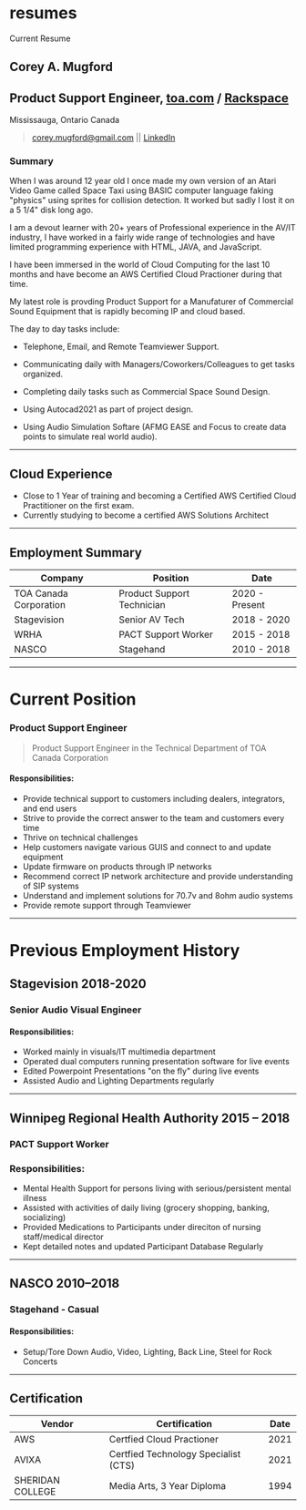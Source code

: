 # resumes
Current Resume
## Corey A. Mugford 
## Product Support Engineer, [toa.com](https://www.toa.jp) / [Rackspace](https://www.toacanada.com)
Mississauga, Ontario Canada

> corey.mugford@gmail.com || [LinkedIn](https://www.linkedin.com/in/coreyallanmugford/corey.mugford@gmail.com "LinkedIn")

### Summary

When I was around 12 year old I once made my own version of an Atari Video Game called Space Taxi using BASIC computer language faking "physics" using sprites for collision detection. It worked but sadly I lost it on a 5 1/4" disk long ago.

I am a devout learner with 20+ years of Professional experience in the AV/IT industry, I have worked in a fairly wide range of technologies and have limited programming experience with HTML, JAVA, and JavaScript.

I have been immersed in the world of Cloud Computing for the last 10 months and have become an AWS Certified Cloud Practioner during that time.

My latest role is provding Product Support for a Manufaturer of Commercial Sound Equipment that is rapidly becoming IP and cloud based.

The day to day tasks include:

* Telephone, Email, and Remote Teamviewer Support.

* Communicating daily with Managers/Coworkers/Colleagues to get tasks organized.

* Completing daily tasks such as Commercial Space Sound Design.

* Using Autocad2021 as part of project design.

* Using Audio Simulation Softare (AFMG EASE and Focus to create data points to simulate real world audio).

------

## Cloud Experience 
* Close to 1 Year of training and becoming a Certified AWS Certified Cloud Practitioner on the first exam.
* Currently studying to become a certified AWS Solutions Architect

------

## Employment Summary
| Company   | Position | Date |   
| ----------- | ----------- |----------- | 
| TOA Canada Corporation | Product Support Technician| 2020 - Present |
| Stagevision | Senior AV Tech  | 2018 - 2020
| WRHA | PACT Support Worker | 2015 - 2018
| NASCO | Stagehand | 2010 - 2018

---
# Current Position

### Product Support Engineer
> Product Support Engineer in the Technical Department of TOA Canada Corporation

#### Responsibilities: 
* Provide technical support to customers including dealers, integrators, and end users
* Strive to provide the correct answer to the team and customers every time
* Thrive on technical challenges
* Help customers navigate various GUIS and connect to and update equipment
* Update firmware on products through IP networks
* Recommend correct IP network architecture and provide understanding of SIP systems
* Understand and implement solutions for 70.7v and 8ohm audio systems
* Provide remote support through Teamviewer
---

# Previous Employment History
## Stagevision						       2018-2020
### Senior Audio Visual Engineer
#### Responsibilities: 
+ Worked mainly in visuals/IT multimedia department
+ Operated dual computers running presentation software for live events
+ Edited Powerpoint Presentations "on the fly" during live events
+ Assisted Audio and Lighting Departments regularly
---
## Winnipeg Regional Health Authority			       2015 – 2018
### PACT Support Worker
### Responsibilities: 

* Mental Health Support for persons living with serious/persistent mental illness
* Assisted with activities of daily living (grocery shopping, banking, socializing)
* Provided Medications to Participants under direciton of nursing staff/medical director
* Kept detailed notes and updated Participant Database Regularly
---

## NASCO							     2010–2018
### Stagehand - Casual

#### Responsibilities: 
+ Setup/Tore Down Audio, Video, Lighting, Back Line, Steel for Rock Concerts

---

## Certification
| Vendor    | Certification | Date |   
| ----------- | ----------- |----------- | 
| AWS | Certfied Cloud Practioner | 2021
|AVIXA | Certfied Technology Specialist (CTS) | 2021
| SHERIDAN COLLEGE | Media Arts, 3 Year Diploma | 1994  
